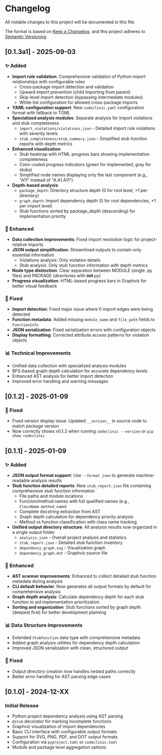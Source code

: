 # Changelog

All notable changes to this project will be documented in this file.

The format is based on [Keep a Changelog](https://keepachangelog.com/en/1.0.0/),
and this project adheres to [Semantic Versioning](https://semver.org/spec/v2.0.0.html).

## [0.1.3a1] - 2025-09-03

### ✨ Added
- **Import rule validation**: Comprehensive validation of Python import relationships with configurable rules
  - Cross-package import detection and validation
  - Upward import prevention (child importing from parent)
  - Skip-level import detection (bypassing intermediate modules)
  - White-list configuration for allowed cross-package imports
- **YAML configuration support**: New `codeclinic.yaml` configuration format with fallback to TOML
- **Specialized analysis modules**: Separate analysis for import violations and stub completeness
  - `import_violations/violations.json` - Detailed import rule violations with severity levels
  - `stub_completeness/stub_summary.json` - Simplified stub function reports with depth metrics
- **Enhanced visualization**: 
  - Stub heatmap with HTML progress bars showing implementation completeness
  - Color-coded progress indicators (green for implemented, gray for stubs)
  - Simplified node names displaying only the last component (e.g., "A11" instead of "A.A1.A11")
- **Depth-based analysis**:
  - `package_depth`: Directory structure depth (0 for root level, +1 per directory)
  - `graph_depth`: Import dependency depth (0 for root dependencies, +1 per import level)
  - Stub functions sorted by package_depth (descending) for implementation priority

### 🔧 Enhanced
- **Data collection improvements**: Fixed import resolution logic for project-relative imports
- **JSON output simplification**: Streamlined outputs to contain only essential information
  - Violations analysis: Only violation details
  - Stub analysis: Only stub function information with depth metrics
- **Node type distinction**: Clear separation between MODULE (single .py files) and PACKAGE (directories with __init__.py)
- **Progress visualization**: HTML-based progress bars in Graphviz for better visual feedback

### 🐛 Fixed
- **Import detection**: Fixed major issue where 0 import edges were being detected
- **Function metadata**: Added missing `module_name` and `file_path` fields to `FunctionInfo`
- **JSON serialization**: Fixed serialization errors with configuration objects
- **Display formatting**: Corrected attribute access patterns for violation objects

### 📊 Technical Improvements
- Unified data collection with specialized analysis modules
- BFS-based graph depth calculation for accurate dependency levels
- Enhanced AST analysis for better import detection
- Improved error handling and warning messages

## [0.1.2] - 2025-01-09

### 🐛 Fixed
- Fixed version display issue: Updated `__version__` in source code to match package version
- Now correctly shows v0.1.2 when running `codeclinic --version` or `pip show codeclinic`

## [0.1.1] - 2025-01-09

### ✨ Added
- **JSON output format support**: Use `--format json` to generate machine-readable analysis results
- **Stub function detailed reports**: New `stub_report.json` file containing comprehensive stub function information
  - File paths and module locations
  - Function/method names with full qualified names (e.g., `ClassName.method_name`)
  - Complete docstring extraction from AST
  - Graph depth calculation for dependency priority analysis
  - Method vs function classification with class name tracking
- **Unified output directory structure**: All analysis results now organized in a single output folder
  - `analysis.json` - Overall project analysis and statistics
  - `stub_report.json` - Detailed stub function inventory
  - `dependency_graph.svg` - Visualization graph
  - `dependency_graph.dot` - Graphviz source file

### 🔧 Enhanced  
- **AST scanner improvements**: Enhanced to collect detailed stub function metadata during analysis
- **CLI default behavior**: Now generates all output formats by default for comprehensive analysis
- **Graph depth analysis**: Calculate dependency depth for each stub function to aid implementation prioritization
- **Sorting and organization**: Stub functions sorted by graph depth (deepest first) for better development planning

### 📊 Data Structure Improvements
- Extended `StubFunction` data type with comprehensive metadata
- Added graph analysis utilities for dependency depth calculation
- Improved JSON serialization with clean, structured output

### 🐛 Fixed
- Output directory creation now handles nested paths correctly
- Better error handling for AST parsing edge cases

## [0.1.0] - 2024-12-XX

### Initial Release
- Python project dependency analysis using AST parsing
- `@stub` decorator for marking incomplete functions
- Graphviz visualization of import dependencies
- Basic CLI interface with configurable output formats
- Support for SVG, PNG, PDF, and DOT output formats
- Configuration via `pyproject.toml` or `codeclinic.toml`
- Module and package level aggregation options